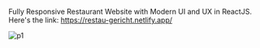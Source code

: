  Fully Responsive Restaurant Website with Modern UI and UX in ReactJS. Here's the link: 
 https://restau-gericht.netlify.app/


![p1](https://github.com/Sen-Yam/Restaurant-website/assets/96739035/bf60b3e3-37a9-4c79-b048-3a41debf5011)
